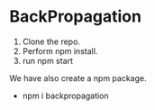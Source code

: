 # BackPropagation

1. Clone the repo.
2. Perform npm install.
3. run npm start

We have also create a npm package.
- npm i backpropagation
